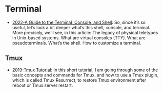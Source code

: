 # Terminal

- [2022-A Guide to the Terminal, Console, and Shell](https://thevaluable.dev/guide-terminal-shell-console/): So, since it’s so useful, let’s look a bit deeper what’s this shell, console, and terminal. More precisely, we’ll see, in this article: The legacy of physical teletypes in Unix-based systems. What are virtual consoles (TTY). What are pseudoterminals. What’s the shell. How to customize a terminal.

## Tmux

- [2019-Tmux Tutorial](https://leimao.github.io/blog/Tmux-Tutorial/): In this short tutorial, I am going through some of the basic concepts and commands for Tmux, and how to use a Tmux plugin, which is called Tmux Resurrect, to restore Tmux environment after reboot or Tmux server restart.
